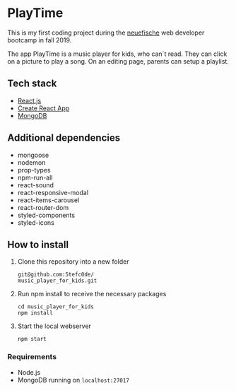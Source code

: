 # PlayTime
This is my first coding project during the [neuefische](https://www.neuefische.de/) web developer bootcamp in fall 2019.

The app PlayTime is a music player for kids, who can´t read. They can click on a picture to play a song. On an editing page, parents can setup a playlist. 

## Tech stack

- [React.js](https://reactjs.org/) 
- [Create React App](https://github.com/facebook/create-react-app)
- [MongoDB](https://www.npmjs.com/package/mongodb)


## Additional dependencies

- mongoose
- nodemon
- prop-types
- npm-run-all
- react-sound
- react-responsive-modal
- react-items-carousel
- react-router-dom
- styled-components
- styled-icons


## How to install

1. Clone this repository into a new folder
   ```
   git@github.com:5tefc0de/
   music_player_for_kids.git
   ```
2. Run npm install to receive the necessary packages
   ```
   cd music_player_for_kids
   npm install
   ```
3. Start the local webserver
   ```
   npm start
   ```
### Requirements

- Node.js
- MongoDB running on `localhost:27017`
